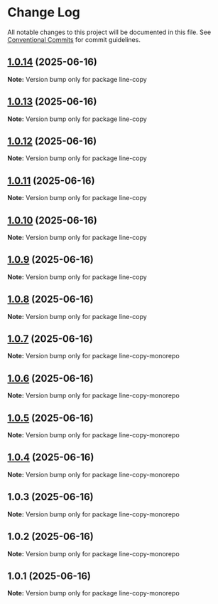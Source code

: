 # Change Log

All notable changes to this project will be documented in this file.
See [Conventional Commits](https://conventionalcommits.org) for commit guidelines.

## [1.0.14](https://github.com/hnlzwaq/line-copy/compare/v1.0.13...v1.0.14) (2025-06-16)

**Note:** Version bump only for package line-copy





## [1.0.13](https://github.com/hnlzwaq/line-copy/compare/v1.0.12...v1.0.13) (2025-06-16)

**Note:** Version bump only for package line-copy





## [1.0.12](https://github.com/hnlzwaq/line-copy/compare/v1.0.11...v1.0.12) (2025-06-16)

**Note:** Version bump only for package line-copy





## [1.0.11](https://github.com/hnlzwaq/line-copy/compare/v1.0.10...v1.0.11) (2025-06-16)

**Note:** Version bump only for package line-copy





## [1.0.10](https://github.com/hnlzwaq/line-copy/compare/v1.0.9...v1.0.10) (2025-06-16)

**Note:** Version bump only for package line-copy





## [1.0.9](https://github.com/hnlzwaq/line-copy/compare/v1.0.8...v1.0.9) (2025-06-16)

**Note:** Version bump only for package line-copy





## [1.0.8](https://github.com/hnlzwaq/line-copy/compare/v1.0.7...v1.0.8) (2025-06-16)

**Note:** Version bump only for package line-copy





## [1.0.7](https://github.com/hnlzwaq/line-copy/compare/v1.0.6...v1.0.7) (2025-06-16)

**Note:** Version bump only for package line-copy-monorepo





## [1.0.6](https://github.com/hnlzwaq/line-copy/compare/v1.0.5...v1.0.6) (2025-06-16)

**Note:** Version bump only for package line-copy-monorepo





## [1.0.5](https://github.com/hnlzwaq/line-copy/compare/v1.0.4...v1.0.5) (2025-06-16)

**Note:** Version bump only for package line-copy-monorepo





## [1.0.4](https://github.com/hnlzwaq/line-copy/compare/v1.0.3...v1.0.4) (2025-06-16)

**Note:** Version bump only for package line-copy-monorepo





## 1.0.3 (2025-06-16)

**Note:** Version bump only for package line-copy-monorepo





## 1.0.2 (2025-06-16)

**Note:** Version bump only for package line-copy-monorepo





## 1.0.1 (2025-06-16)

**Note:** Version bump only for package line-copy-monorepo
